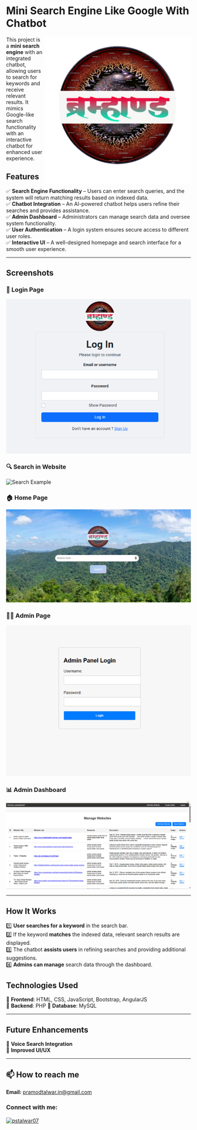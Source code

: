 # Mini Search Engine Like Google With Chatbot

<img align="right" width="400" src="https://github.com/pramod-talwar/Mini-Search-Engine-Like-Google-With-Chatbot/blob/main/logo.png" alt="coding not found">

This project is a **mini search engine** with an integrated chatbot, allowing users to search for keywords and receive relevant results. It mimics Google-like search functionality with an interactive chatbot for enhanced user experience.

## Features  
✅ **Search Engine Functionality** – Users can enter search queries, and the system will return matching results based on indexed data.  
✅ **Chatbot Integration** – An AI-powered chatbot helps users refine their searches and provides assistance.  
✅ **Admin Dashboard** – Administrators can manage search data and oversee system functionality.  
✅ **User Authentication** – A login system ensures secure access to different user roles.  
✅ **Interactive UI** – A well-designed homepage and search interface for a smooth user experience.  

---

## Screenshots  

### 🔑 Login Page  
![Login Page](https://github.com/pramod-talwar/Mini-Search-Engine-Like-Google-With-Chatbot/blob/main/login.png)  

### 🔍 Search in Website  
![Search Example](https://github.com/pramod-talwar/Mini-Search-Engine-Like-Google-With-Chatbot/blob/main/brahmand-GoogleChrome2025-03-2011-45-46-ezgif.com-repair.gif)  

### 🏠 Home Page  
![Home Page](https://github.com/pramod-talwar/Mini-Search-Engine-Like-Google-With-Chatbot/blob/main/Homepage.png)  

### 👨‍💼 Admin Page  
![Admin Page](https://github.com/pramod-talwar/Mini-Search-Engine-Like-Google-With-Chatbot/blob/main/admin.png)  

### 📊 Admin Dashboard  
![Admin Dashboard](https://github.com/pramod-talwar/Mini-Search-Engine-Like-Google-With-Chatbot/blob/main/admin_dashboard.png)  

---

## How It Works  

1️⃣ **User searches for a keyword** in the search bar.  
2️⃣ If the keyword **matches** the indexed data, relevant search results are displayed.  
3️⃣ The chatbot **assists users** in refining searches and providing additional suggestions.  
4️⃣ **Admins can manage** search data through the dashboard.  

## Technologies Used  

🔹 **Frontend**: HTML, CSS, JavaScript, Bootstrap, AngularJS  
🔹 **Backend**: PHP
🔹 **Database**: MySQL 

---

## Future Enhancements  

🚀 **Voice Search Integration**  
🚀 **Improved UI/UX**  

---

## 📫 How to reach me
**Email:** [pramodtalwar.in@gmail.com](mailto:pramodtalwar.in@gmail.com)  

### Connect with me:  
<p align="left">
    <a href="https://linkedin.com/in/pstalwar07" target="blank">
        <img align="center" src="https://raw.githubusercontent.com/rahuldkjain/github-profile-readme-generator/master/src/images/icons/Social/linked-in-alt.svg" alt="pstalwar07" height="30" width="40" />
    </a>
</p>
